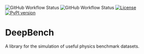 ![GitHub Workflow Status](https://img.shields.io/github/workflow/status/AeRabelais/DeepBenchmark/build-bench)
![GitHub Workflow Status](https://img.shields.io/github/workflow/status/AeRabelais/DeepBench/test-bench?label=test)
[![License](https://img.shields.io/badge/License-Apache_2.0-blue.svg)](https://opensource.org/licenses/Apache-2.0)
 [![PyPI version](https://badge.fury.io/py/deepbench.svg)](https://badge.fury.io/py/deepbench)
# DeepBench
 A library for the simulation of useful physics benchmark datasets. 

